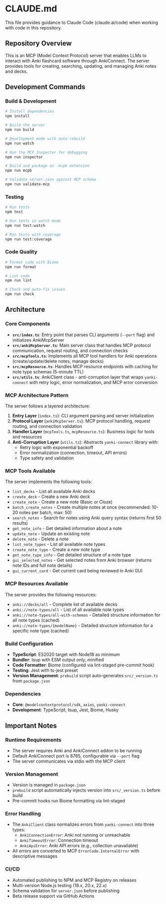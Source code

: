 # CLAUDE.md

This file provides guidance to Claude Code (claude.ai/code) when working with code in this repository.

## Repository Overview

This is an MCP (Model Context Protocol) server that enables LLMs to interact with Anki flashcard software through AnkiConnect. The server provides tools for creating, searching, updating, and managing Anki notes and decks.

## Development Commands

### Build & Development

```bash
# Install dependencies
npm install

# Build the server
npm run build

# Development mode with auto-rebuild
npm run watch

# Run the MCP Inspector for debugging
npm run inspector

# Build and package as .mcpb extension
npm run mcpb

# Validate server.json against MCP schema
npm run validate-mcp
```

### Testing

```bash
# Run tests
npm test

# Run tests in watch mode
npm run test:watch

# Run tests with coverage
npm run test:coverage
```

### Code Quality

```bash
# Format code with Biome
npm run format

# Lint code
npm run lint

# Check and auto-fix issues
npm run check
```

## Architecture

### Core Components

- **`src/index.ts`**: Entry point that parses CLI arguments (`--port` flag) and initializes AnkiMcpServer
- **`src/ankiMcpServer.ts`**: Main server class that handles MCP protocol communication, request routing, and connection checks
- **`src/mcpTools.ts`**: Implements all MCP tool handlers for Anki operations (create/update/delete notes, manage decks)
- **`src/mcpResource.ts`**: Handles MCP resource endpoints with caching for note type schemas (5-minute TTL)
- **`src/utils.ts`**: AnkiClient class - anti-corruption layer that wraps `yanki-connect` with retry logic, error normalization, and MCP error conversion

### MCP Architecture Pattern

The server follows a layered architecture:

1. **Entry Layer** (`index.ts`): CLI argument parsing and server initialization
2. **Protocol Layer** (`ankiMcpServer.ts`): MCP protocol handling, request routing, and connection validation
3. **Handler Layer** (`mcpTools.ts`, `mcpResource.ts`): Business logic for tools and resources
4. **Anti-Corruption Layer** (`utils.ts`): Abstracts `yanki-connect` library with:
   - Retry logic with exponential backoff
   - Error normalization (connection, timeout, API errors)
   - Type safety and validation

### MCP Tools Available

The server implements the following tools:
- `list_decks` - List all available Anki decks
- `create_deck` - Create a new Anki deck
- `create_note` - Create a new note (Basic or Cloze)
- `batch_create_notes` - Create multiple notes at once (recommended: 10-20 notes per batch, max: 50)
- `search_notes` - Search for notes using Anki query syntax (returns first 50 results)
- `get_note_info` - Get detailed information about a note
- `update_note` - Update an existing note
- `delete_note` - Delete a note
- `list_note_types` - List all available note types
- `create_note_type` - Create a new note type
- `get_note_type_info` - Get detailed structure of a note type
- `gui_selected_notes` - Get selected notes from Anki browser (returns note IDs and full note details)
- `gui_current_card` - Get current card being reviewed in Anki GUI

### MCP Resources Available

The server provides the following resources:
- `anki://decks/all` - Complete list of available decks
- `anki://note-types/all` - List of all available note types
- `anki://note-types/all-with-schemas` - Detailed structure information for all note types (cached)
- `anki://note-types/{modelName}` - Detailed structure information for a specific note type (cached)

### Build Configuration

- **TypeScript**: ES2020 target with Node18 as minimum
- **Bundler**: tsup with ESM output only, minified
- **Code Formatter**: Biome (configured via lint-staged pre-commit hook)
- **Testing**: Jest with ts-jest preset
- **Version Management**: `prebuild` script auto-generates `src/_version.ts` from `package.json`

### Dependencies

- **Core**: `@modelcontextprotocol/sdk`, `axios`, `yanki-connect`
- **Development**: TypeScript, tsup, Jest, Biome, Husky

## Important Notes

### Runtime Requirements
- The server requires Anki and AnkiConnect addon to be running
- Default AnkiConnect port is 8765, configurable via `--port` flag
- The server communicates via stdio with the MCP client

### Version Management
- Version is managed in `package.json`
- `prebuild` script automatically injects version into `src/_version.ts` before build
- Pre-commit hooks run Biome formatting via lint-staged

### Error Handling
- The `AnkiClient` class normalizes errors from `yanki-connect` into three types:
  - `AnkiConnectionError`: Anki not running or unreachable
  - `AnkiTimeoutError`: Connection timeout
  - `AnkiApiError`: Anki API errors (e.g., collection unavailable)
- All errors are converted to MCP `ErrorCode.InternalError` with descriptive messages

### CI/CD
- Automated publishing to NPM and MCP Registry on releases
- Multi-version Node.js testing (18.x, 20.x, 22.x)
- Schema validation for `server.json` before publishing
- Beta release support via GitHub Actions